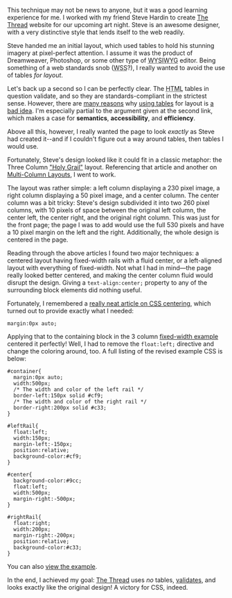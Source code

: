 This technique may not be news to anyone, but it was a good learning experience for me.  I worked with my friend Steve Hardin to create <a href="http://thethreadseattle.org">The Thread</a> website for our upcoming art night.  Steve is an awesome designer, with a very distinctive style that lends itself to the web readily.

Steve handed me an initial layout, which used tables to hold his stunning imagery at pixel-perfect attention.  I assume it was the product of Dreamweaver, Photoshop, or some other type of <acronym title="What You See Is What You Get">WYSIWYG</acronym> editor.  Being something of a web standards snob (<acronym title="Web Standards Snob: Addicted to &lt;acronym&gt;">WSS</acronym>?), I really wanted to avoid the use of tables <em>for layout</em>.

Let's back up a second so I can be perfectly clear.  The <acronym title="HyperText Markup Language">HTML</acronym> tables in question validate, and so they are standards-compliant in the strictest sense.  However, there are <a href="http://www.hotdesign.com/seybold/">many reasons</a> why <a href="http://www.saila.com/usage/layouts/cssvtables.shtml">using tables</a> for layout is <a href="http://www.davespicks.com/essays/notables.html">a bad idea</a>.  I'm especially partial to the argument given at the second link, which makes a case for <b>semantics</b>, <b>accessibility</b>, and <b>efficiency</b>.

Above all this, however, I really wanted the page to look <em>exactly</em> as Steve had created it--and if I couldn't figure out a way around tables, then tables I would use.

Fortunately, Steve's design looked like it could fit in a classic metaphor: the Three Column <a href="http://alistapart.com/articles/holygrail">"Holy Grail"</a> layout.  Referencing that article and another on <a href="http://alistapart.com/articles/multicolumnlayouts">Multi-Column Layouts</a>, I went to work.

The layout was rather simple: a left column displaying a 230 pixel image, a right column displaying a 50 pixel image, and a center column.  The center column was a bit tricky: Steve's design subdivided it into two 260 pixel columns, with 10 pixels of space between the original left column, the center left, the center right, and the original right column.  This was just for the front page; the page I was to add would use the full 530 pixels and have a 10 pixel margin on the left and the right.  Additionally, the whole design is centered in the page.

Reading through the above articles I found two major techniques: a centered layout having fixed-width rails with a fluid center, or a left-aligned layout with everything of fixed-width.  Not what I had in mind&mdash;the page really looked better centered, and making the center column fluid would disrupt the design.  Giving a `text-align:center;` property to any of the surrounding block elements did nothing useful.

Fortunately, I remembered a <a href="http://www.bluerobot.com/web/css/center1.html">really neat article on <acronym title="Cascading Style Sheets">CSS</acronym> centering</a>, which turned out to provide exactly what I needed:

    margin:0px auto;

Applying that to the containing block in the 3 column <a href="http://alistapart.com/d/multicolumnlayouts/3ColFixed.html">fixed-width example</a> centered it perfectly!  Well, I had to remove the `float:left;` directive and change the coloring around, too.  A full listing of the revised example CSS is below:



    #container{
      margin:0px auto;		
      width:500px;
      /* The width and color of the left rail */
      border-left:150px solid #cf9;
      /* The width and color of the right rail */
      border-right:200px solid #c33;
    }

    #leftRail{
      float:left;
      width:150px;
      margin-left:-150px;
      position:relative;
      background-color:#cf9;
    }

    #center{
      background-color:#9cc;
      float:left;
      width:500px;
      margin-right:-500px;
    }

    #rightRail{
      float:right;
      width:200px;
      margin-right:-200px;
      position:relative;
      background-color:#c33;
    }

You can also <a href="http://threebrothers.org/brendan/blog/wp-content/uploads/2007/03/3ColFixedCentered.html">view the example</a>.</blockquote>

In the end,  I achieved my goal: <a href="http://thethreadseattle.org">The Thread</a> uses <em>no</em> tables, <a href="http://validator.w3.org/check?uri=http://thethreadseattle.org">validates</a>, and looks exactly like the original design!  A victory for CSS, indeed.
